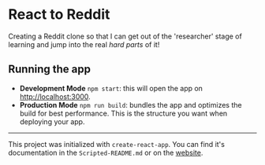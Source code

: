 # React to Reddit

Creating a Reddit clone so that I can get out of the 'researcher' stage of learning and jump into the real *hard parts* of it! 

## Running the app 
* **Development Mode**
`npm start`: this will open the app on [http://localhost:3000](http://localhost:3000). 
* **Production Mode**
`npm run build`: bundles the app and optimizes the build for best performance. This is the structure you want when deploying your app. 

-----
This project was initialized with `create-react-app`. You can find it's documentation in the `Scripted-README.md` or on the [website](https://github.com/facebook/create-react-app). 
